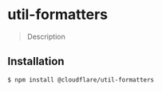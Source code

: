 # util-formatters

> Description

## Installation

```sh
$ npm install @cloudflare/util-formatters
```
